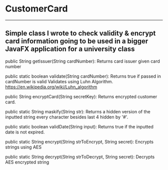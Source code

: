 # CustomerCard
---------------------------------------------------------------------
Simple class I wrote to check validity &amp; encrypt card information
going to be used in a bigger JavaFX application for a university class
---------------------------------------------------------------------

public String getIssuer(String cardNumber):
Returns card issuer given card number

public static boolean validate(String cardNumber):
Returns true if passed in cardNumber is valid
Validates using Luhn Algorithm.
https://en.wikipedia.org/wiki/Luhn_algorithm

public String encryptCard(String secretKey):
Returns encrypted customer card.

public static String maskify(String str):
Returns a hidden version of the inputted string
every character besides last 4 hidden by '#'.

public static boolean validDate(String input):
Returns true if the inputted date is not expired.

public static String encrypt(String strToEncrypt, String secret):
Encrypts strings using AES

public static String decrypt(String strToDecrypt, String secret):
Decrypts AES encrypted string
